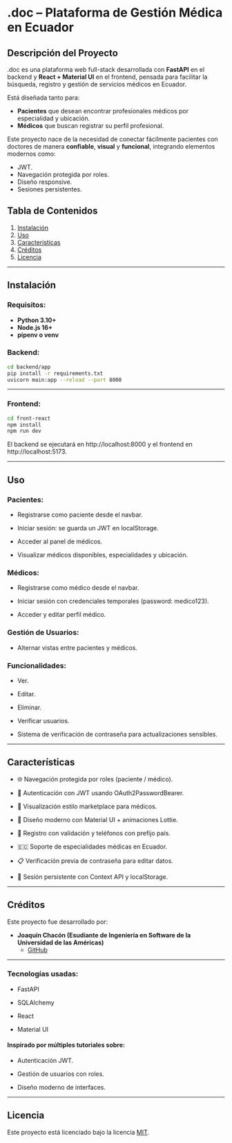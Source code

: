 # .doc – Plataforma de Gestión Médica en Ecuador

## Descripción del Proyecto

.doc es una plataforma web full-stack desarrollada con **FastAPI** en el backend y **React + Material UI** en el frontend, pensada para facilitar la búsqueda, registro y gestión de servicios médicos en Ecuador. 

Está diseñada tanto para:
- **Pacientes** que desean encontrar profesionales médicos por especialidad y ubicación.
- **Médicos** que buscan registrar su perfil profesional.

Este proyecto nace de la necesidad de conectar fácilmente pacientes con doctores de manera **confiable**, **visual** y **funcional**, integrando elementos modernos como:
- JWT.
- Navegación protegida por roles.
- Diseño responsive.
- Sesiones persistentes.

## Tabla de Contenidos

1. [Instalación](#instalación)
2. [Uso](#uso)
3. [Características](#características)
4. [Créditos](#créditos)
5. [Licencia](#licencia)

---

## Instalación

### Requisitos:
- **Python 3.10+**
- **Node.js 16+**
- **pipenv o venv**

### Backend:
```bash
cd backend/app
pip install -r requirements.txt
uvicorn main:app --reload --port 8000
```

---
### Frontend:
```bash
cd front-react
npm install
npm run dev
```
El backend se ejecutará en http://localhost:8000 y el frontend en http://localhost:5173.

---

## Uso

### Pacientes:
- Registrarse como paciente desde el navbar.
 
- Iniciar sesión: se guarda un JWT en localStorage.

- Acceder al panel de médicos.

- Visualizar médicos disponibles, especialidades y ubicación.

### Médicos:
- Registrarse como médico desde el navbar.

- Iniciar sesión con credenciales temporales (password: medico123).

- Acceder y editar perfil médico.

### Gestión de Usuarios:
- Alternar vistas entre pacientes y médicos.

### Funcionalidades:

- Ver.

- Editar.

- Eliminar.

- Verificar usuarios.

- Sistema de verificación de contraseña para actualizaciones sensibles.

---

## Características
- 🌐 Navegación protegida por roles (paciente / médico).

- 🔐 Autenticación con JWT usando OAuth2PasswordBearer.

- 🏥 Visualización estilo marketplace para médicos.

- 🎨 Diseño moderno con Material UI + animaciones Lottie.

- 📱 Registro con validación y teléfonos con prefijo país.

- 🇪🇨 Soporte de especialidades médicas en Ecuador.

- 📋 Verificación previa de contraseña para editar datos.

- 💾 Sesión persistente con Context API y localStorage. 

--- 
## Créditos

Este proyecto fue desarrollado por:

- **Joaquín Chacón (Esudiante de Ingeniería en Software de la Universidad de las Américas)**  
  - [GitHub](https://github.com/joaquincgp)  

---

### Tecnologías usadas:
- FastAPI

- SQLAlchemy

- React

- Material UI

#### Inspirado por múltiples tutoriales sobre:

- Autenticación JWT.

- Gestión de usuarios con roles.

- Diseño moderno de interfaces.

---

## Licencia

Este proyecto está licenciado bajo la licencia [MIT](https://choosealicense.com/licenses/mit/). 
